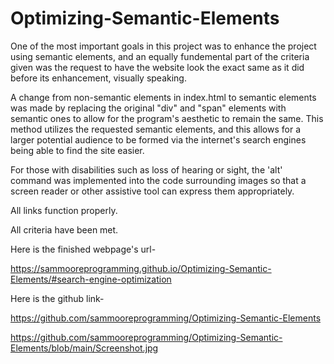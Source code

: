 # Optimizing-Semantic-Elements
One of the most important goals in this project was to enhance the project using semantic elements, and an equally fundemental part of the criteria given was the request to have the website look the exact same as it did before its enhancement, visually speaking.

A change from non-semantic elements in index.html to semantic elements was made by replacing the original "div" and "span" elements with semantic ones to allow for the program's aesthetic to remain the same. This method utilizes the requested semantic elements, and this allows for a larger potential audience to be formed via the internet's search engines being able to find the site easier.

 For those with disabilities such as loss of hearing or sight, the 'alt' command was implemented into the code surrounding images so that a screen reader or other assistive tool can express them appropriately.

All links function properly.

All criteria have been met.

Here is the finished webpage's url-


https://sammooreprogramming.github.io/Optimizing-Semantic-Elements/#search-engine-optimization


Here is the github link-

https://github.com/sammooreprogramming/Optimizing-Semantic-Elements

https://github.com/sammooreprogramming/Optimizing-Semantic-Elements/blob/main/Screenshot.jpg
